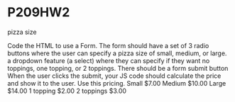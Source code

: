 # P209HW2
pizza size

Code the HTML to use a Form. The form should have
a set of 3 radio buttons where the user can specify a pizza size of small, medium, or large.
a dropdown feature (a select) where they can specify if they want no toppings, one topping, or 2
toppings.
There should be a form submit button
When the user clicks the submit, your JS code should calculate the price and show it to the user.
Use this pricing.
Small $7.00
Medium $10.00
Large $14.00
1 topping $2.00
2 toppings $3.00
